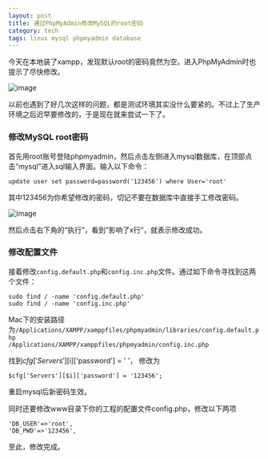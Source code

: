 ```yaml
---
layout: post
title: 通过PhpMyAdmin修改MySQL的root密码
category: tech
tags: linux mysql phpmyadmin database
---
```


今天在本地装了xampp，发现默认root的密码竟然为空。进入PhpMyAdmin时也提示了尽快修改。

![image](https://cdn.kelu.org/blog/2015/10/blog_屏幕快照%202015-10-16%20下午5.34.31.png)

以前也遇到了好几次这样的问题，都是测试环境其实没什么要紧的。不过上了生产环境之后迟早要修改的，于是现在就来尝试一下了。


### 修改MySQL root密码
首先用root账号登陆phpmyadmin，然后点击左侧进入mysql数据库，在顶部点击“mysql”进入sql输入界面。输入以下命令：

	update user set password=password('123456') where User='root'

其中123456为你希望修改的密码，切记不要在数据库中直接手工修改密码。

![image](https://cdn.kelu.org/blog/2015/10/blog_屏幕快照%202015-10-16%20下午5.43.13.png)

然后点击右下角的“执行”，看到“影响了x行”，就表示修改成功。

### 修改配置文件

接着修改`config.default.php`和`config.inc.php`文件。通过如下命令寻找到这两个文件：

	sudo find / -name 'config.default.php'
	sudo find / -name 'config.inc.php'
	
Mac下的安装路径为`/Applications/XAMPP/xamppfiles/phpmyadmin/libraries/config.default.php`  
`/Applications/XAMPP/xamppfiles/phpmyadmin/config.inc.php`
	
找到$cfg['Servers'][$i]['password']  = ' '，
修改为
	
	$cfg['Servers'][$i]['password'] = '123456'; 
	
重启mysql后新密码生效。
 
 
同时还要修改www目录下你的工程的配置文件config.php，修改以下两项

	'DB_USER'=>'root', 
	'DB_PWD'=>'123456', 

至此，修改完成。